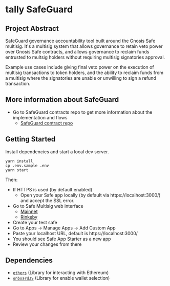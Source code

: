 # tally SafeGuard

## Project Abstract

SafeGuard governance accountability tool built around the Gnosis Safe multisig. It's a multisig system that allows governance to retain veto power over Gnosis Safe contracts, and allows governance to reclaim funds entrusted to multsig holders without requiring multisig signatories approval.

Example use cases include giving final veto power on the execution of multisig transactions to token holders, and the ability to reclaim funds from a multisig where the signatories are unable or unwilling to sign a refund transaction.

## More information about SafeGuard

- Go to SafeGuard contracts repo to get more information about the implementation and flows
  - [SafeGuard contract repo](https://github.com/withtally/failsafe)

## Getting Started

Install dependencies and start a local dev server.

```
yarn install
cp .env.sample .env
yarn start
```

Then:

- If HTTPS is used (by default enabled)
  - Open your Safe app locally (by default via https://localhost:3000/) and accept the SSL error.
- Go to Safe Multisig web interface
  - [Mainnet](https://app.gnosis-safe.io)
  - [Rinkeby](https://rinkeby.gnosis-safe.io/app)
- Create your test safe
- Go to Apps -> Manage Apps -> Add Custom App
- Paste your localhost URL, default is https://localhost:3000/
- You should see Safe App Starter as a new app
- Review your changes from there

## Dependencies

- [`ethers`](https://github.com/ethers-io/ethers.js) (Library for interacting with Ethereum)
- [`onboardJS`](https://github.com/blocknative/onboard) (Library for enable wallet selection)
